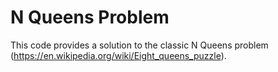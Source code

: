 # N Queens Problem

This code provides a solution to the classic N Queens problem (https://en.wikipedia.org/wiki/Eight_queens_puzzle).   